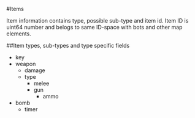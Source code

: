 #Items

Item information contains type, possible sub-type and item id. Item ID is uint64 number and belogs to same ID-space with bots and other map elements.

##Item types, sub-types and type specific fields
- key
- weapon
  - damage
  - type
    - melee
    - gun
      - ammo
- bomb
  - timer
